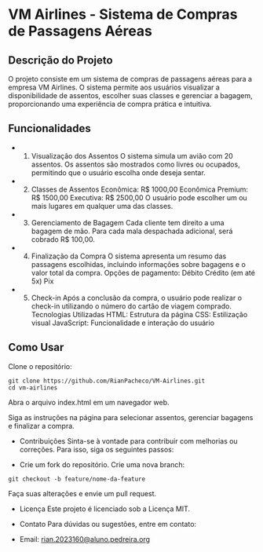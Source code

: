 # VM Airlines - Sistema de Compras de Passagens Aéreas

## Descrição do Projeto
  O projeto consiste em um sistema de compras de passagens aéreas para a empresa VM Airlines. O sistema permite aos usuários visualizar a disponibilidade de assentos, escolher suas classes e gerenciar a bagagem, proporcionando uma experiência de compra prática e intuitiva.

## Funcionalidades
- 1. Visualização dos Assentos
O sistema simula um avião com 20 assentos.
Os assentos são mostrados como livres ou ocupados, permitindo que o usuário escolha onde deseja sentar.
- 2. Classes de Assentos
Econômica: R$ 1000,00
Econômica Premium: R$ 1500,00
Executiva: R$ 2500,00
O usuário pode escolher um ou mais lugares em qualquer uma das classes.
- 3. Gerenciamento de Bagagem
Cada cliente tem direito a uma bagagem de mão.
Para cada mala despachada adicional, será cobrado R$ 100,00.
- 4. Finalização da Compra
O sistema apresenta um resumo das passagens escolhidas, incluindo informações sobre bagagens e o valor total da compra.
Opções de pagamento:
Débito
Crédito (em até 5x)
Pix
- 5. Check-in
Após a conclusão da compra, o usuário pode realizar o check-in utilizando o número do cartão de viagem comprado.
Tecnologias Utilizadas
HTML: Estrutura da página
CSS: Estilização visual
JavaScript: Funcionalidade e interação do usuário
## Como Usar
Clone o repositório:


```
git clone https://github.com/RianPacheco/VM-Airlines.git
cd vm-airlines
```
Abra o arquivo index.html em um navegador web.

Siga as instruções na página para selecionar assentos, gerenciar bagagens e finalizar a compra.

- Contribuições
Sinta-se à vontade para contribuir com melhorias ou correções. Para isso, siga os seguintes passos:

- Crie um fork do repositório.
Crie uma nova branch:
```
git checkout -b feature/nome-da-feature
```
Faça suas alterações e envie um pull request.

- Licença
Este projeto é licenciado sob a Licença MIT.

- Contato
Para dúvidas ou sugestões, entre em contato:

- Email: rian.2023160@aluno.pedreira.org
